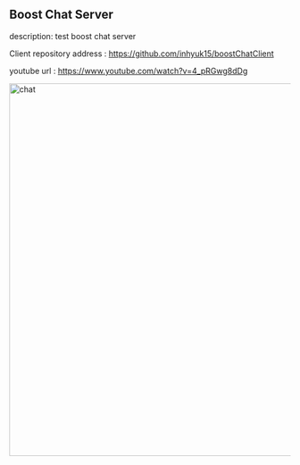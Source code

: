 ## Boost Chat Server

description: test boost chat server 

Client repository address : https://github.com/inhyuk15/boostChatClient

youtube url :  https://www.youtube.com/watch?v=4_pRGwg8dDg


<img width="668" alt="chat" src="https://github.com/inhyuk15/boostChatServer/assets/78422003/d25a17ef-479a-4691-aa68-621448062b6b">
